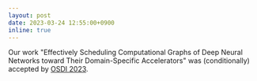 ```yaml
---
layout: post
date: 2023-03-24 12:55:00+0900
inline: true
---
```


Our work "Effectively Scheduling Computational Graphs of Deep Neural Networks toward Their Domain-Specific Accelerators" was (conditionally) accepted by [OSDI 2023](https://www.usenix.org/conference/osdi23).
